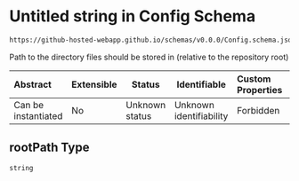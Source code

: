# Untitled string in Config Schema

```txt
https://github-hosted-webapp.github.io/schemas/v0.0.0/Config.schema.json#/definitions/StorageConfig/properties/rootPath
```

Path to the directory files should be stored in (relative to the repository root)

| Abstract | Extensible | Status | Identifiable | Custom Properties | Additional Properties | Access Restrictions | Defined In |
| :-- | --- | --- | --- | :-- | --- | --- | --- |
| Can be instantiated | No | Unknown status | Unknown identifiability | Forbidden | Allowed | none | [Config.schema.json\*](../Config.schema.json "open original schema") |

## rootPath Type

`string`
